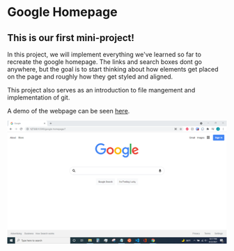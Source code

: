 # Google Homepage
## This is our **first** mini-project!

In this project, we will implement everything we've learned so far to recreate the google homepage. The links and search boxes dont go anywhere, but the goal is to start thinking about how elements get placed on the page and roughly how they get styled and aligned. 

This project also serves as an introduction to file mangement and implementation of git.

A demo of the webpage can be seen <a href="https://whiskey-hotel.github.io/google-homepage/">here</a>.

![image of Google Homepage](images/google-page.PNG)
